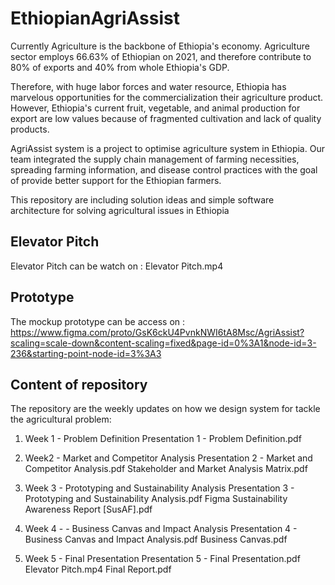 # EthiopianAgriAssist

Currently Agriculture is the backbone of Ethiopia's economy. 
Agriculture sector employs 66.63% of Ethiopian on 2021, 
and therefore contribute to 80% of exports and 40% from whole Ethiopia's GDP. 

Therefore, with huge labor forces and water resource, 
Ethiopia has marvelous opportunities for the commercialization their agriculture product. 
However, Ethiopia's current fruit, vegetable, and animal production for export are low values 
because of fragmented cultivation and lack of quality products. 

AgriAssist system is a project to optimise agriculture system in Ethiopia. 
Our team integrated the supply chain management of farming necessities, 
spreading farming information, and disease control practices 
with the goal of provide better support for the Ethiopian farmers.

This repository are including solution ideas and simple software architecture for solving agricultural issues in Ethiopia



## Elevator Pitch

Elevator Pitch can be watch on : Elevator Pitch.mp4



## Prototype

The mockup prototype can be access on : https://www.figma.com/proto/GsK6ckU4PvnkNWI6tA8Msc/AgriAssist?scaling=scale-down&content-scaling=fixed&page-id=0%3A1&node-id=3-236&starting-point-node-id=3%3A3



## Content of repository

The repository are the weekly updates on how we design system for tackle the agricultural problem:
1. Week 1 - Problem Definition 
Presentation 1 - Problem Definition.pdf

2. Week2 - Market and Competitor Analysis
Presentation 2 - Market and Competitor Analysis.pdf
Stakeholder and Market Analysis Matrix.pdf

3. Week 3 - Prototyping and Sustainability Analysis
Presentation 3 - Prototyping and Sustainability Analysis.pdf
Figma
Sustainability Awareness Report [SusAF].pdf

4. Week 4 - - Business Canvas and Impact Analysis
Presentation 4 - Business Canvas and Impact Analysis.pdf
Business Canvas.pdf

5. Week 5 - Final Presentation
Presentation 5 - Final Presentation.pdf
Elevator Pitch.mp4
Final Report.pdf